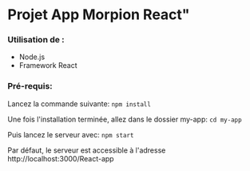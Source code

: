 # Projet App Morpion React"

### Utilisation de :

- Node.js
- Framework React

### Pré-requis:

Lancez la commande suivante:
`npm install`

Une fois l'installation terminée, allez dans le dossier my-app:
`cd my-app`

Puis lancez le serveur avec:
`npm start`

Par défaut, le serveur est accessible à l'adresse http://localhost:3000/React-app
